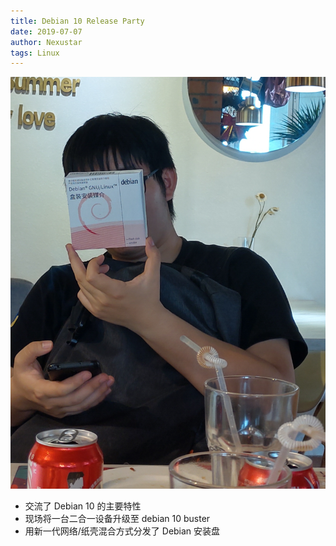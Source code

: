 ```yaml
---
title: Debian 10 Release Party
date: 2019-07-07
author: Nexustar
tags: Linux
---
```

![debiancandy](https://github.com/uestclug/lug-official/blob/frontend/assets/pic/Debian-10-Release-Party/debiancandy.jpg?raw=true)

- 交流了 Debian 10 的主要特性
- 现场将一台二合一设备升级至 debian 10 buster
- 用新一代网络/纸壳混合方式分发了 Debian 安装盘
